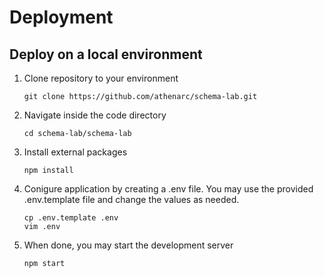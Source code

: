 # Deployment

## Deploy on a local environment
1. Clone repository to your environment
    ```
    git clone https://github.com/athenarc/schema-lab.git
    ```

2. Navigate inside the code directory
    ```
    cd schema-lab/schema-lab
    ```

3. Install external packages
    ```
    npm install
    ```

4. Conigure application by creating a .env file. You may use the provided .env.template file and change the values as needed.
    ```
    cp .env.template .env
    vim .env
    ```

5. When done, you may start the development server
    ```
    npm start
    ```